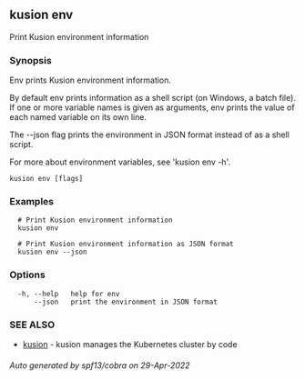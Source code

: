 ## kusion env

Print Kusion environment information

### Synopsis

Env prints Kusion environment information.

By default env prints information as a shell script
(on Windows, a batch file). If one or more variable
names is given as arguments, env prints the value of
each named variable on its own line.

The --json flag prints the environment in JSON format
instead of as a shell script.

For more about environment variables, see 'kusion env -h'.

```
kusion env [flags]
```

### Examples

```
  # Print Kusion environment information
  kusion env
  
  # Print Kusion environment information as JSON format
  kusion env --json
```

### Options

```
  -h, --help   help for env
      --json   print the environment in JSON format
```

### SEE ALSO

* [kusion](kusion.md)	 - kusion manages the Kubernetes cluster by code

###### Auto generated by spf13/cobra on 29-Apr-2022
